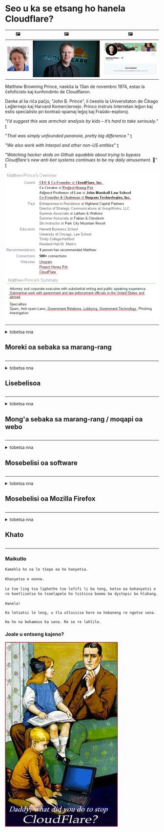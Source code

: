 # Seo u ka se etsang ho hanela Cloudflare?

| 🖼 | 🖼 | 🖼 |
| --- | --- | --- |
| ![](../image/matthew_prince_teen.jpg) | ![](../image/matthew_prince.jpg) | ![](../image/blockedbymatthewprince.jpg) |


Matthew Browning Prince, naskita la 13an de novembro 1974, estas la ĉefoficisto kaj kunfondinto de Cloudflaron.

Danke al lia riĉa paĉjo, "John B. Prince", li ĉeestis la Universitaton de Ĉikago Leĝlernejo kaj Harvard Komerclernejo.
Princo instruis Interretan leĝon kaj estis specialisto pri kontraŭ-spamaj leĝoj kaj Fraŭdo-esploroj.


"*I’d suggest this was armchair analysis by kids – it’s hard to take seriously.*" [t](https://www.theguardian.com/technology/2015/nov/19/cloudflare-accused-by-anonymous-helping-isis)

"*That was simply unfounded paranoia, pretty big difference.*"  [t](https://twitter.com/xxdesmus/status/992757936123359233)

"*We also work with Interpol and other non-US entities*" [t](https://twitter.com/eastdakota/status/1203028504184360960)

"*Watching hacker skids on Github squabble about trying to bypass Cloudflare's new anti-bot systems continues to be my daily amusement.* 🍿" [t](https://twitter.com/eastdakota/status/1273277839102656515)


![](../image/whoismp.jpg)

---


<details>
<summary>tobetsa nna

## Moreki oa sebaka sa marang-rang
</summary>


- Haeba sebaka sa marang-rang seo u se ratang se sebelisa Cloudflare, ba bolelle hore ba se sebelise Cloudflare.
  - Ho lla mecheng ea litaba tsa sechaba joalo ka Facebook, Reddit, Twitter kapa Mastodon ha ho etse phapang. [Liketso li phahametse li-hashtag.](https://twitter.com/phyzonloop/status/1274132092490862594)
  - Leka ho ikopanya le mong'a sebaka sa marang-rang haeba u batla ho iketsa thuso.

[Cloudflare o boletse](https://github.com/Eloston/ungoogled-chromium/issues/783):
```
Re khothaletsa hore o atamele batsamaisi bakeng sa lits'ebeletso tse khethehileng kapa libaka tsa marang-rang tseo u ka bang le bothata le tsona 'me u arolelane boiphihlelo ba hau.
```

[Haeba u sa e batle, mong'a sebaka sa marang-rang ha a tsebe bothata bona.](../PEOPLE.md)

![](../image/liberapay.jpg)

[Mohlala o atlehileng](https://counterpartytalk.org/t/turn-off-cloudflare-on-counterparty-co-plz/164/5).<br>
O na le bothata? [Phahamisa lentsoe la hau joale.](https://github.com/maraoz/maraoz.github.io/issues/1) Mohlala o ka tlase.

```
U ntse u thusa ho thibela le ho beha leihlo batho ba bangata.
http://crimeflare.eu.org
```

```
Leqephe la hau la marang-rang le sebakeng sa lekunutu le sebelisang hampe serapa sa poraefete sa CloudFlare.
http://crimeflare.eu.org
```

- Iphe nako ea ho bala leano la lekunutu la webosaete.
  - haeba sebaka sa marang-rang se ka mora Cloudflare kapa sebaka sa marang-rang se sebelisa lits'ebeletso tse hokahantsoeng le Cloudflare.

E tlameha ho hlalosa hore "Cloudflare" ke eng, 'me u kope tumello ea ho arolelana data ea hau le Cloudflare. Ho sitoa ho etsa joalo ho tla baka hore ho rojoe ts'epo mme sebaka sa marang-rang se botsoang se lokela ho qojoa.

[Mohlala o amohelehang oa leano la lekunutu o mona](https://archive.is/bDlTz) ("Subprocessors" > "Entity Name")

```
Ke balile leano la hau la lekunutu mme ha ke fumane lentsoe Cloudflare.
Ke hana ho arolelana le uena data haeba u tsoelapele ho fepa data ea ka ho Cloudflare.
http://crimeflare.eu.org
```

Ona ke mohlala oa leano la lekunutu le se nang lentsoe Cloudflare.
[Liberland Jobs](https://archive.is/daKIr) [privacy policy](https://docsend.com/view/feiwyte):

![](../image/cfwontobey.jpg)

Cloudflare e na le melaoana ea bona ea lekunutu.
[Cloudflare e rata batho ba etsang thobalano.](https://www.reddit.com/r/GamerGhazi/comments/2s64fe/be_wary_reporting_to_cloudflare/)

Mona ke mohlala o motle oa foromo ea ho ingolisa webosaeteng.
AFAIK, webosaete ea zero e etsa sena. Na u tla ba tšepa?

```
Ka ho tobetsa "Sign up for XYZ", u lumela lipehelo tsa rona tsa ts'ebeletso le polelo ea lekunutu.
Hape o lumela ho arolelana data ea hau le Cloudflare hape o lumela polelo ea lekunutu ea cloudflare.
Haeba Cloudflare e lutla tlhahisoleseling ea hau kapa e sa u lumelle ho hokela ho li-server tsa rona, ha se molato oa rona. [*]

[ ngolisa ] [ ke a hana ]
```
[*] [PEOPLE.md](../PEOPLE.md)


- Leka ho se sebelise tšebeletso ea bona. Hopola hore o shebelletsoe ke Cloudflare.
  - ["I'm in your TLS, sniffin' your passworz"](../image/iminurtls.jpg)

- Batla sebaka se seng sa marang-rang. Ho na le mekhoa le menyetla e meng inthaneteng!

- Kholisa metsoalle ea hau hore e sebelise Tor letsatsi le letsatsi.
  - Ho se tsejoe e lokela ho ba maemo a inthanete e bulehileng!
  - [Hlokomela hore projeke ea Tor ha e rate morero ona.](../HISTORY.md)

</details>

------

<details>
<summary>tobetsa nna

## Lisebelisoa
</summary>

- Haeba sebatli sa hau ke Firefox, Tor Browser, kapa Ungoogled Chromium sebelisa e 'ngoe ea likeketso tse ka tlase.
  - Haeba u batla ho eketsa tlatsetso e ncha botsa ka eona pele.


| Lebitso | Moqapi | Ts'ehetso | E ka Thibela | E ka Tsebisa | Chrome |
| -------- | -------- | -------- | -------- | -------- | -------- |
| [Bloku Cloudflaron MITM-Atakon](../subfiles/about.bcma.md) | #Addon | [ ? ](http://crimeflare.eu.org/) | **Ho joalo**     | **Ho joalo**     |  **Ho joalo** |
| [Ĉu ligoj estas vundeblaj al MITM-atako?](../subfiles/about.ismm.md) | #Addon | [ ? ](http://crimeflare.eu.org/) | Che     | **Ho joalo**     |  **Ho joalo** |
| [Ĉu ĉi tiuj ligoj blokos Tor-uzanton?](../subfiles/about.isat.md) | #Addon | [ ? ](http://crimeflare.eu.org/) | Che     | **Ho joalo**     |  **Ho joalo** |
| [Block Cloudflare MITM Attack](https://trac.torproject.org/projects/tor/attachment/ticket/24351/block_cloudflare_mitm_attack-1.0.14.1-an%2Bfx.xpi)<br>[**DELETED BY TOR PROJECT**](../HISTORY.md) | nullius | [ ? ](../tool/block_cloudflare_mitm_fx), [Link](http://crimeflare.eu.org/) | **Ho joalo**     | **Ho joalo**     |  Che |
| [TPRB](http://34ahehcli3epmhbu2wbl6kw6zdfl74iyc4vg3ja4xwhhst332z3knkyd.onion/) | Sw | [ ? ](http://34ahehcli3epmhbu2wbl6kw6zdfl74iyc4vg3ja4xwhhst332z3knkyd.onion/) | **Ho joalo**     | **Ho joalo**     |  Che |
| [Detect Cloudflare](https://addons.mozilla.org/en-US/firefox/addon/detect-cloudflare/) | Frank Otto | [ ? ](https://github.com/traktofon/cf-detect) | Che     | **Ho joalo**     |  Che |
| [True Sight](https://addons.mozilla.org/en-US/firefox/addon/detect-cloudflare-plus/) | claustromaniac | [ ? ](https://github.com/claustromaniac/detect-cloudflare-plus) | Che     | **Ho joalo**     |  Che |
| [Which Cloudflare datacenter am I visiting?](https://addons.mozilla.org/en-US/firefox/addon/cf-pop/) | 依云 | [ ? ](https://github.com/lilydjwg/cf-pop) | Che     | **Ho joalo**     |  Che |


- "Decentraleyes" e ka emisa khokahano ho "CDNJS (Cloudflare)".
  - E thibela likopo tse ngata ho fihlella marang-rang, hape e sebeletsa lifaele tsa lehae ho boloka libaka hore li se robehe.
  - Mohlahisi o ile a araba: "[very concerning indeed](https://github.com/Synzvato/decentraleyes/issues/236#issuecomment-352049501)", "[widespread usage severely centralizes the web](https://github.com/Synzvato/decentraleyes/issues/251#issuecomment-366752049)"

- [U ka tlosa kapa ua se tšepe setifikeiti sa Cloudflare ho tsoa ho Setifikeiti sa hau sa Setifikeiti (CA).](https://www.ssl.com/how-to/remove-root-certificate-firefox/)

</details>

------

<details>
<summary>tobetsa nna

## Mong'a sebaka sa marang-rang / moqapi oa webo
</summary>


![](../image/word_cloudflarefree.jpg)

- Se ke oa sebelisa tharollo ea Cloudflare, Nako.
  - U ka etsa betere ho feta moo, na? [Mona ke mokhoa oa ho tlosa lipeeletso tsa Cloudflare, merero, libaka, kapa liakhaonto.](https://support.cloudflare.com/hc/en-us/articles/200167776-Removing-subscriptions-plans-domains-or-accounts)

| 🖼 | 🖼 |
| --- | --- |
| ![](../image/htmlalertcloudflare.jpg) | ![](../image/htmlalertcloudflare2.jpg) |

- U batla bareki ba bangata? U tseba seo u lokelang ho se etsa. Tlhahiso ke "holimo mola".
  - [Lumela, u ngotse "Re nka boinotšing ba hau ka botebo" empa ke fumane "Phoso ea 403 Proxy e sa Thibeloang e sa Lumelloeng"](https://it.slashdot.org/story/19/02/19/0033255/stop-saying-we-take-your-privacy-and-security-seriously) Hobaneng ha o thibela Tor Or VPN? Hona hobaneng u thibela li-imeile tsa nakoana?

![](../image/anonexist.jpg)

- Ho sebelisa Cloudflare ho tla eketsa menyetla ea ho tima. Baeti ba sitoa ho fihlella sebaka sa hau sa marang-rang haeba seva ea hau e le tlase kapa Cloudflare e le tlase.
  - [Na u ne u hlile u nahana hore Cloudflare ha a ka a theoha?](https://www.ibtimes.com/cloudflare-down-not-working-sites-producing-504-gateway-timeout-errors-2618008) [Another](https://twitter.com/Jedduff/status/1097875615997399040) [sample](https://twitter.com/search?f=tweets&vertical=default&q=Cloudflare%20is%20having%20problems). [Need more](../PEOPLE.md)?

![](../image/cloudflareinternalerror.jpg)

- U sebelisa Cloudflare ho emela "tšebeletso ea API" ea hau, "software ea ntlafatso ea software" kapa "RSS feed" e tla lematsa moreki oa hau Moreki o ile au letsetsa a re "Ha ke sa sebelisa API ea hau", 'me ha u tsebe hore na ho etsahalang. Cloudflare e ka thibela moreki oa hau ka khutso. U nahana hore ho lokile?
  - Ho na le bareki ba bangata ba babali ba RSS le tšebeletso ea inthanete ea babali ba RSS. Hobaneng ha o phatlalatsa phepelo ea RSS haeba o sa lumelle batho ho ingolisa?

![](../image/rssfeedovercf.jpg)

- Na o hloka setifikeiti sa HTTPS? Sebelisa "A re Encrypt" kapa e reke feela ho tsoa k'hamphaning ea CA.

- O hloka seva ea DNS? Ha o khone ho ipehela seva? Ho thoe'ng ka bona: [Hurricane Electric Free DNS](https://dns.he.net/), [Dyn.com](https://dyn.com/dns/), [1984 Hosting](https://www.1984hosting.com/), [Afraid.Org (Tsamaiso e hlakola ak'haonte ea hau haeba u sebelisa TOR)](https://freedns.afraid.org/)

- U batla tšebeletso ea bolulo? Mahala feela? Ho thoe'ng ka bona: [Onion Service](http://vww6ybal4bd7szmgncyruucpgfkqahzddi37ktceo3ah7ngmcopnpyyd.onion/en/security/network-security/tor/onionservices-best-practices), [Free Web Hosting Area](https://freewha.com/), [Autistici/Inventati Web Site Hosting](https://www.autinv5q6en4gpf4.onion/services/website), [Github Pages](https://pages.github.com/), [Surge](https://surge.sh/)
  - [Mekhoa e meng ea Cloudflare](../subfiles/cloudflare-alternatives.md)

- U sebelisa "cloudflare-ipfs.com"? [Na ua tseba hore Cloudflare IPFS e mpe?](../PEOPLE.md)

- Kenya Webwall Firewall e sebelisang OWASP le Fail2Ban ho seva ea hau 'me ue hlophise hantle.
  - Ho thibela Tor hase tharollo. Se ke oa otla motho e mong le e mong feela bakeng sa basebelisi ba fokolang ba babe.

- Lebisa hape kapa u thibele basebelisi ba "Cloudflare Warp" ho kena webosaeteng ea hau. Le ho fana ka lebaka haeba u ka khona.

> Lenane la IP: "[Libaka tsa hona joale tsa IP tsa Cloudflare](cloudflare_inc/)"

> A: Li thibe feela

```
server {
...
deny 173.245.48.0/20;
deny 103.21.244.0/22;
deny 103.22.200.0/22;
deny 103.31.4.0/22;
deny 141.101.64.0/18;
deny 108.162.192.0/18;
deny 190.93.240.0/20;
deny 188.114.96.0/20;
deny 197.234.240.0/22;
deny 198.41.128.0/17;
deny 162.158.0.0/15;
deny 104.16.0.0/12;
deny 172.64.0.0/13;
deny 131.0.72.0/22;
deny 2400:cb00::/32;
deny 2606:4700::/32;
deny 2803:f800::/32;
deny 2405:b500::/32;
deny 2405:8100::/32;
deny 2a06:98c0::/29;
deny 2c0f:f248::/32;
...
}
```

> B: Lebisa hape ho leqephe la tlhokomeliso

```
http {
...
geo $iscf {
default 0;
173.245.48.0/20 1;
103.21.244.0/22 1;
103.22.200.0/22 1;
103.31.4.0/22 1;
141.101.64.0/18 1;
108.162.192.0/18 1;
190.93.240.0/20 1;
188.114.96.0/20 1;
197.234.240.0/22 1;
198.41.128.0/17 1;
162.158.0.0/15 1;
104.16.0.0/12 1;
172.64.0.0/13 1;
131.0.72.0/22 1;
2400:cb00::/32 1;
2606:4700::/32 1;
2803:f800::/32 1;
2405:b500::/32 1;
2405:8100::/32 1;
2a06:98c0::/29 1;
2c0f:f248::/32 1;
}
...
}

server {
...
if ($iscf) {rewrite ^ https://example.com/cfwsorry.php;}
...
}

<?php
header('HTTP/1.1 406 Not Acceptable');
echo <<<CLOUDFLARED
Thank you for visiting ourwebsite.com!<br />
We are sorry, but we can't serve you because your connection is being intercepted by Cloudflare.<br />
Please read http://crimeflare.eu.org for more information.<br />
CLOUDFLARED;
die();
```

- Theha Tor Onion Service kapa I2P ho ts'ehetsa haeba u lumela tokolohong mme u amohela basebelisi ba sa tsejoeng

- Kopa likeletso ho basebelisi ba bang ba marang-rang ba Clearnet / Tor 'me u etse metsoalle e sa tsejoeng!

</details>

------

<details>
<summary>tobetsa nna

## Mosebelisi oa software
</summary>


- Discord e sebelisa CloudFlare. Mekhoa e meng? Re khothaletsa [**Briar** (Android)](https://f-droid.org/en/packages/org.briarproject.briar.android/), [Ricochet (PC)](https://ricochet.im/), [Tox + Tor (Android/PC)](https://tox.chat/download.html)
  - Briar e kenyelletsa Tor daemon kahoo ha ua tlameha ho kenya Orbot.
  - Bahlahisi ba Qwtch, Lekunutu le Bulehileng, ba hlakotse projeke ea stop_cloudflare ho tsoa ho litšebeletso tsa bona tsa git ntle le tsebiso.

- Haeba u sebelisa Debian GNU / Linux, kapa sesebelisoa leha e le sefe, ingolisa: [bug #831835](https://bugs.debian.org/cgi-bin/bugreport.cgi?bug=831835). Haeba u khona, thusa ho netefatsa sekhechana, 'me u thuse mohlokomeli ho fihlela qeto e nepahetseng hore na e lokela ho amoheloa.

- Kamehla buella li-browser tsena.

| Lebitso | Moqapi | Ts'ehetso | Fana ka maikutlo |
| -------- | -------- | -------- | -------- |
| [Ungoogled-Chromium](https://ungoogled-software.github.io/ungoogled-chromium-binaries/) | Eloston | [ ? ](https://github.com/Eloston/ungoogled-chromium) | PC (Win, Mac, Linux)  _!Tor_ |
| [Bromite](https://www.bromite.org/fdroid) | Bromite | [ ? ](https://github.com/bromite/bromite/issues) | Android  _!Tor_ |
| [Tor Browser](https://www.torproject.org/download/) | Tor Project | [ ? ](https://support.torproject.org/) | PC (Win, Mac, Linux)  _Tor_|
| [Tor Browser Android](https://www.torproject.org/download/) | Tor Project | [ ? ](https://support.torproject.org/) | Android  _Tor_|
| [Onion Browser](https://itunes.apple.com/us/app/onion-browser/id519296448?mt=8) | Mike Tigas | [ ? ](https://github.com/OnionBrowser/OnionBrowser/issues) | Apple iOS  _Tor_|
| [GNU/Icecat](https://www.gnu.org/software/gnuzilla/) | GNU | [ ? ](https://www.gnu.org/software/gnuzilla/) | PC (Linux) |
| [IceCatMobile](https://f-droid.org/en/packages/org.gnu.icecat/) | GNU | [ ? ](https://lists.gnu.org/mailman/listinfo/bug-gnuzilla) | Android |
| [Iridium Browser](https://iridiumbrowser.de/about/) | Iridium | [ ? ](https://github.com/iridium-browser/iridium-browser/) | PC (Win, Mac, Linux, OpenBSD) |


Lekunutu la software e 'ngoe ha lea phethahala. Sena ha se bolele hore sebatli sa Tor se "phethahetse".
Ha ho na 100% e sireletsehileng kapa 100% ea lekunutu marang-rang le theknoloji.

- Ha u batle ho sebelisa Tor? U ka sebelisa sebatli sefe kapa sefe ka Tor daemon.
  - [Hlokomela hore projeke ea Tor ha e rate sena.](https://support.torproject.org/tbb/tbb-9/) Sebelisa Tor Browser haeba u khona ho etsa joalo.
- [Mokhoa oa ho sebelisa Chromium le Tor](../subfiles/chromium_tor.md)


Ha re bue ka lekunutu la software e ngoe.

- [Haeba u hlile u hloka ho sebelisa Firefox, khetha "Firefox ESR".](https://www.mozilla.org/en-US/firefox/organizations/)
  - [Firefox - Spyware Watchdog](https://spyware.neocities.org/articles/firefox.html)
  - [Firefox e hana puo ea mahala, e thibela puo ea mahala](https://web.archive.org/web/20200423010026/https://reclaimthenet.org/firefox-rejects-free-speech-bans-free-speech-commenting-plugin-dissenter-from-its-extensions-gallery/)
  - ["Li-voutu tse 100+ tse tlase. Ho bonahala eka o kopa k'hamphani ea software hore e khomarele ... software e ngata haholo matsatsing ana."](https://old.reddit.com/r/firefox/comments/gutdiw/weve_got_work_to_do_the_mozilla_blog/fslbbb6/)
  - [Uh, hobaneng ha Firefox e mpontša lihokelo tse tšehelitsoeng ho bareng ea URL?](https://www.reddit.com/r/firefox/comments/jybx2w/uh_why_is_firefox_showing_me_sponsored_links_in/)
  - [Mozilla - Diabolose ea Nkileng Sebopeho](https://digdeeper.neocities.org/ghost/mozilla.html)

- [Hopola, Mozilla e sebelisa ts'ebeletso ea Cloudflare.](https://www.robtex.com/dns-lookup/www.mozilla.org) [Ba ntse ba sebelisa ts'ebeletso ea DNS ea Cloudflare sehlahisoa sa bona.](https://www.theregister.co.uk/2018/03/21/mozilla_testing_dns_encryption/)

- [Mozilla e hanne semmuso tekete ena.](https://bugzilla.mozilla.org/show_bug.cgi?id=1426618)

- [Firefox Focus ke joke.](https://github.com/mozilla-mobile/focus-android/issues/1743) [Ba tšepisitse ho tima telemetry empa ba e fetotse.](https://github.com/mozilla-mobile/focus-android/issues/4210)

- [Moqapi oa PaleMoon / Basilisk o rata Cloudflare.](https://github.com/mozilla-mobile/focus-android/issues/1743#issuecomment-345993097)
  - [Pale Moon's Archive Server e qhekelitse le ho jala malware bakeng sa likhoeli tse 18](https://www.reddit.com/r/privacytoolsIO/comments/cc808y/pale_moons_archive_server_hacked_and_spread/)
  - O boetse o hloile basebelisi ba Tor - "[E ke e be bora ho Tor. Ke nahana hore libaka tse ngata tsa marang-rang li lokela ho ba bora ho Tor ho nahana ka tlhekefetso ea eona e phahameng haholo.](https://github.com/yacy/yacy_search_server/issues/314#issuecomment-565932097)"

- [Waterfox e na le bothata bo boholo ba "lifono tsa lapeng"](https://spyware.neocities.org/articles/waterfox.html)

- [Google Chrome ke spyware.](https://www.gnu.org/proprietary/malware-google.en.html)
  - [Google e hlahisa mosebetsi oa hau.](https://spyware.neocities.org/articles/chrome.html)

- [SRWare Iron e etsa mehala e mengata haholo ho hokela hae.](https://spyware.neocities.org/articles/iron.html) E hokela hape libakeng tsa google.

- [Sebali se hloahloa sa sebali se hloahloa sa Facebook / Twitter lilateli.](https://www.bleepingcomputer.com/news/security/facebook-twitter-trackers-whitelisted-by-brave-browser/)
  - [Litaba tse ling ke tsena.](https://spyware.neocities.org/articles/brave.html)
  - [binance e amanang le ID](https://twitter.com/cryptonator1337/status/1269594587716374528)

- [Microsoft Edge e lumella Facebook ho tsamaisa Flash khoutu kamora mekokotlo ea basebelisi.](https://www.zdnet.com/article/microsoft-edge-lets-facebook-run-flash-code-behind-users-backs/)

- [Vivaldi ha e hlomphe boinotšing ba hau.](https://spyware.neocities.org/articles/vivaldi.html)

- [Boemo ba spyware sa Opera: E Holimo haholo](https://spyware.neocities.org/articles/opera.html)

- Apple iOS: [Ha ua lokela ho sebelisa iOS ho hang, haholo hobane ke malware.](https://www.gnu.org/proprietary/malware-apple.html)

Ka hona re khothaletsa tafole e kaholimo feela. Ha ho letho le leng.

</details>

------

<details>
<summary>tobetsa nna

## Mosebelisi oa Mozilla Firefox
</summary>


- "Firefox Nightly" e tla romella tlhaiso-leseling ea boemo ba bothata ho li-server tsa Mozilla ntle le mokhoa oa ho khetha.
  - [Leseva tsa Mozilla li khanya Cloudflare](https://www.digwebinterface.com/?hostnames=www.mozilla.org%0D%0Amozilla.cloudflare-dns.com&type=&ns=resolver&useresolver=8.8.4.4&nameservers=)

- Ho a khonahala ho thibela Firefox ho hokela ho li-server tsa Mozilla.
  - [Tataiso ea li-template tsa Mozilla](https://github.com/mozilla/policy-templates/blob/master/README.md)
  - Hopola hore bolotsana bona bo ka emisa ho sebetsa ka mofuta oa morao-rao hobane Mozilla e rata ho itlhahisa e le lethathamo.
  - Sebelisa firewall le DNS filter ho li thibela ka botlalo.

"`/distribution/policies.json`"

>     "WebsiteFilter": {
> 		"Block": [
> 		"*://*.mozilla.com/*",
> 		"*://*.mozilla.net/*",
> 		"*://*.mozilla.org/*",
> 		"*://webcompat.com/*",
> 		"*://*.firefox.com/*",
> 		"*://*.thunderbird.net/*",
> 		"*://*.cloudflare.com/*"
> 		]
>     },


- ~~Tlaleha bug ho tracker ea mozilla, u ba joetse hore ba se sebelise Cloudflare.~~ Ho bile le tlaleho ea bug ka bugzilla. Batho ba bangata ba ile ba beha dingongoreho tsa bona, leha ho le joalo ts'oaetso e ne e patiloe ke admin ho 2018.

- O ka tima DoH ho Firefox.
  - [Fetola mofani oa kamehla oa DNS oa firefox](../subfiles/change-firefox-dns.md)

![](../image/firefoxdns.jpg)

- [Haeba u ka rata ho sebelisa DNS eo e seng ea ISP, nahana ka ho sebelisa ts'ebeletso ea OpenNIC Tier2 DNS kapa efe kapa efe ea litšebeletso tse seng tsa Cloudflare DNS.](https://wiki.opennic.org/start)
![](../image/opennic.jpg)
  - Thibela Cloudflare ka DNS. [Crimeflare DNS](https://dns.crimeflare.eu.org/)

- U ka sebelisa Tor joalo ka tharollo ea DNS. [Haeba ha u setsebi sa Tor, botsa potso mona.](https://tor.stackexchange.com/)

> **Joang?**
> 1. Khoasolla Tor ebe o e kenya khomphuteng ea hau.
> 2. Kenya mohala ona ho file "torrc".
> DNSPort 127.0.0.1:53
> 3. Qala hape Tor.
> 4. Beha seva ea DNS ea "computer" ea hau "127.0.0.1".

</details>

------

<details>
<summary>tobetsa nna

## Khato
</summary>


- Bolella ba bang haufi le uena ka likotsi tsa Cloudflare.

- [Thusa ho ntlafatsa polokelo ena.](http://crimeflare.eu.org).
  - Manane ka bobeli, mabaka a khahlano le eona le lintlha.

- [Ngola 'me u phatlalatse phatlalatsa moo lintho li sa tsamaeeng hantle ka Cloudflare (le lik'hamphani tse tšoanang), ho etsa bonnete ba hore u bua ka polokelo ena ha u etsa joalo.](http://crimeflare.eu.org) :)

- Fumana batho ba bangata ba sebelisang Tor ka boiketsetso hore ba tsebe ho fumana marang-rang ho latela pono ea likarolo tse fapaneng tsa lefats'e.

- Qala lihlopha, mecheng ea litaba tsa sechaba le meatspace, e ikemiselitseng ho lokolla lefats'e ho tloha Cloudflare.

- Moo ho loketseng, hokela lihlopha tsena polokelong ena - ena e ka ba sebaka sa ho hokahanya ho sebetsa 'moho e le lihlopha.

- [Qala coop e ka fanang ka mokhoa o nang le moelelo o seng oa khoebo ho Cloudflare.](../subfiles/cloudflare-alternatives.md)

- Re tsebise ka mekhoa e meng ho thusa bonyane ho fana ka ts'ireletso e mekato e mengata khahlanong le Cloudflare.

- Haeba u moreki oa Cloudflare, beha litlhophiso tsa hau tsa lekunutu, 'me u ba emele hore ba li tlotse.
  - [Ebe u ba tlisetsa liqoso tse khahlanong le spam / tsa boinotšing.](https://twitter.com/thexpaw/status/1108424723233419264)

- Haeba u le United States of America mme sebaka sa marang-rang seo ho buuoang ka sona ke banka kapa akhaontente, leka ho tlisa khatello ea molao tlasa Gramm – Leach – Bliley Act, kapa Maamerika a nang le DIsabilities Act ebe u re tlalehela hore na u fihla kae .

- Haeba webosaete ke sebaka sa mmuso, leka ho tlisa khatello ea molao tlasa Phetoho ea Pele ea Molao oa Motheo oa US.

- Haeba u moahi oa EU, ikopanye le sebaka sa marang-rang ho romella tlhaiso-leseling ea hau tlasa General Regulation ea Ts'ireletso. Haeba ba hana ho u fa tlhaiso-leseling ea hau, hoo ke tlolo ea molao.

- Bakeng sa lik'hamphani tse ipolelang hore li fana ka ts'ebeletso webosaeteng ea bona li leka ho li tlaleha e le "papatso ea bohata" ho mekhatlo e sireletsang bareki le BBB. Liwebosaete tsa Cloudflare li sebeletsoa ke li-server tsa Cloudflare.

- [ITU e fana ka maikutlo ho US hore Cloudflare e qala ho ba kholo ho lekana hore ba ka theoleloa molao oa antitrust.](https://www.itu.int/en/ITU-T/Workshops-and-Seminars/20181218/Documents/Geoff_Huston_Presentation.pdf)

- Ho ka nahanoa hore mofuta oa GNU GPL 4 o ka kenyelletsa tokisetso khahlano le ho boloka khoutu ea mohloli ka mor'a ts'ebeletso e joalo, e hlokang bakeng sa mananeo ohle a GPLv4 le a morao-rao hore bonyane khoutu ea mohloli e ka fumaneha ka sehare se sa khetholleng basebelisi ba Tor.

</details>

------

### Maikutlo

```
Kamehla ho na le tšepo ea ho hanyetsa.

Khanyetso e nonne.

Le tse ling tsa liphetho tse lefifi li ba teng, ketso ea bohanyetsi e re koetlisetsa ho tsoelapele ho tsitsisa boemo ba dystopic bo hlahang.

Hanela!
```

```
Ka letsatsi le leng, u tla utloisisa hore na hobaneng re ngotse sena.
```

```
Ha ho na bokamoso ka sena. Re se re lahlile.
```

### Joale u entseng kajeno?


![](../image/stopcf.jpg)

